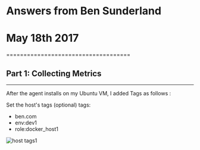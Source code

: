 # Answers from Ben Sunderland 
# May 18th 2017
====================================

## Part 1: Collecting Metrics
-------------------------------

After the agent installs on my Ubuntu VM, I added Tags as follows : 

Set the host's tags (optional)
tags:
  - ben.com
  - env:dev1
  - role:docker_host1

![host tags1](https://user-images.githubusercontent.com/2524766/40223179-832494e6-5ac5-11e8-86ee-a2ee4d472456.png)

